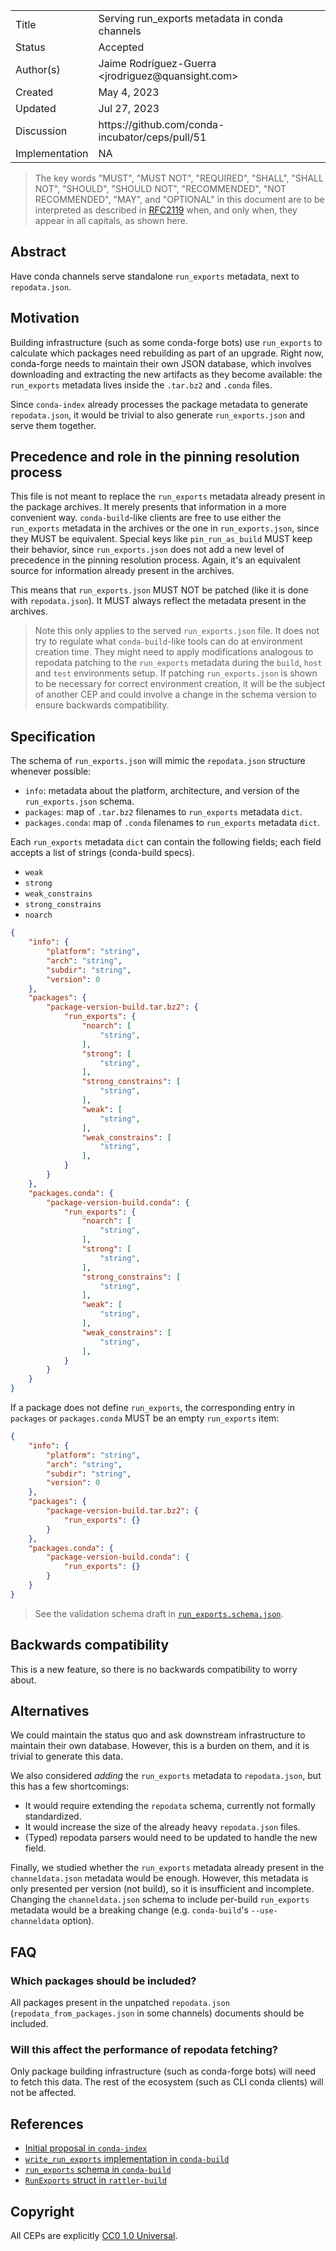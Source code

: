 <table>
<tr><td> Title </td><td> Serving run_exports metadata in conda channels </td>
<tr><td> Status </td><td> Accepted </td></tr>
<tr><td> Author(s) </td>
<td>
    Jaime Rodríguez-Guerra &lt;jrodriguez@quansight.com&gt;
</td></tr>
<tr><td> Created </td><td> May 4, 2023</td></tr>
<tr><td> Updated </td><td> Jul 27, 2023</td></tr>
<tr><td> Discussion </td><td> https://github.com/conda-incubator/ceps/pull/51 </td></tr>
<tr><td> Implementation </td><td> NA </td></tr>
</table>

> The key words "MUST", "MUST NOT", "REQUIRED", "SHALL", "SHALL NOT", "SHOULD", "SHOULD NOT",
  "RECOMMENDED", "NOT RECOMMENDED", "MAY", and "OPTIONAL" in this document are to be interpreted as
  described in [RFC2119][RFC2119] when, and only when, they appear in all capitals, as shown here.

## Abstract

Have conda channels serve standalone `run_exports` metadata, next to `repodata.json`.

## Motivation

Building infrastructure (such as some conda-forge bots) use `run_exports` to calculate which packages need rebuilding as part of an upgrade. Right now, conda-forge needs to maintain their own JSON database, which involves downloading and extracting the new artifacts as they become available: the `run_exports` metadata lives inside the `.tar.bz2` and `.conda` files.

Since `conda-index` already processes the package metadata to generate `repodata.json`, it would be trivial to also generate `run_exports.json` and serve them together.

## Precedence and role in the pinning resolution process

This file is not meant to replace the `run_exports` metadata already present in the package archives. It merely presents that information in a more convenient way.
`conda-build`-like clients are free to use either the `run_exports` metadata in the archives or the one in `run_exports.json`, since they MUST be equivalent.
Special keys like `pin_run_as_build` MUST keep their behavior, since `run_exports.json` does not add a new level of precedence in the pinning resolution process. Again, it's an equivalent source for information already present in the archives.

This means that `run_exports.json` MUST NOT be patched (like it is done with `repodata.json`). It MUST always reflect the metadata present in the archives.

> Note this only applies to the served `run_exports.json` file. It does not try to regulate what
> `conda-build`-like tools can do at environment creation time. They might need to apply
> modifications analogous to repodata patching to the `run_exports` metadata during the `build`,
> `host` and `test` environments setup. If patching `run_exports.json` is shown to be necessary for
> correct environment creation, it will be the subject of another CEP and could involve a change in
> the schema version to ensure backwards compatibility.

## Specification

The schema of `run_exports.json` will mimic the `repodata.json` structure whenever possible:

* `info`: metadata about the platform, architecture, and version of the `run_exports.json` schema.
* `packages`: map of `.tar.bz2` filenames to `run_exports` metadata `dict`.
* `packages.conda`: map of `.conda` filenames to `run_exports` metadata `dict`.

Each `run_exports` metadata `dict` can contain the following fields; each field accepts a list of strings (conda-build specs).

- `weak`
- `strong`
- `weak_constrains`
- `strong_constrains`
- `noarch`

```json
{
    "info": {
        "platform": "string",
        "arch": "string",
        "subdir": "string",
        "version": 0
    },
    "packages": {
        "package-version-build.tar.bz2": {
            "run_exports": {
                "noarch": [
                    "string",
                ],
                "strong": [
                    "string",
                ],
                "strong_constrains": [
                    "string",
                ],
                "weak": [
                    "string",
                ],
                "weak_constrains": [
                    "string",
                ],
            }
        }
    },
    "packages.conda": {
        "package-version-build.conda": {
            "run_exports": {
                "noarch": [
                    "string",
                ],
                "strong": [
                    "string",
                ],
                "strong_constrains": [
                    "string",
                ],
                "weak": [
                    "string",
                ],
                "weak_constrains": [
                    "string",
                ],
            }
        }
    }
}
```

If a package does not define `run_exports`, the corresponding entry in `packages` or `packages.conda` MUST be an empty `run_exports` item:

```json
{
    "info": {
        "platform": "string",
        "arch": "string",
        "subdir": "string",
        "version": 0
    },
    "packages": {
        "package-version-build.tar.bz2": {
            "run_exports": {}
        }
    },
    "packages.conda": {
        "package-version-build.conda": {
            "run_exports": {}
        }
    }
}
```

> See the validation schema draft in [`run_exports.schema.json`](https://github.com/conda/schemas/pull/25).


## Backwards compatibility

This is a new feature, so there is no backwards compatibility to worry about.

## Alternatives

We could maintain the status quo and ask downstream infrastructure to maintain their own database. However, this is a burden on them, and it is trivial to generate this data.

We also considered _adding_ the `run_exports` metadata to `repodata.json`, but this has a few shortcomings:

- It would require extending the `repodata` schema, currently not formally standardized.
- It would increase the size of the already heavy `repodata.json` files.
- (Typed) repodata parsers would need to be updated to handle the new field.

Finally, we studied whether the `run_exports` metadata already present in the `channeldata.json` metadata would be enough. However, this metadata is only presented per version (not build), so it is insufficient and incomplete. Changing the `channeldata.json` schema to include per-build `run_exports` metadata would be a breaking change (e.g. `conda-build`'s `--use-channeldata` option).

## FAQ

### Which packages should be included?

All packages present in the unpatched `repodata.json` (`repodata_from_packages.json` in some channels) documents should be included.

### Will this affect the performance of repodata fetching?

Only package building infrastructure (such as conda-forge bots) will need to fetch this data. The rest of the ecosystem (such as CLI conda clients) will not be affected.

## References

- [Initial proposal in `conda-index`](https://github.com/conda/conda-index/issues/102)
- [`write_run_exports` implementation in `conda-build`](https://github.com/conda/conda-build/blob/9fd6279cf510d34008fd0423c9efe364302e7589/conda_build/build.py#L1508-L1517)
- [`run_exports` schema in `conda-build`](https://github.com/conda/conda-build/blob/9fd6279cf510d34008fd0423c9efe364302e7589/conda_build/utils.py#L132C1-L138)
- [`RunExports` struct in `rattler-build`](https://github.com/prefix-dev/rattler-build/blob/1ac730501651fd124a086ee1db92a67cd5b55429/src/metadata.rs#L53-L66)


## Copyright

All CEPs are explicitly [CC0 1.0 Universal](https://creativecommons.org/publicdomain/zero/1.0/).

[RFC2119]: https://datatracker.ietf.org/doc/html/rfc2119
